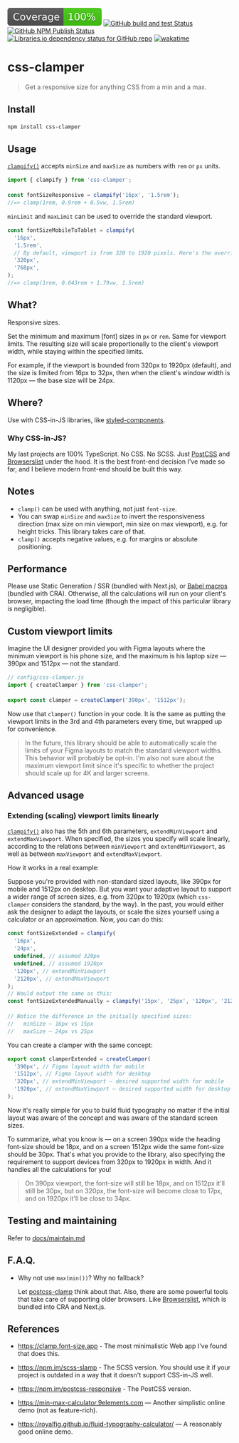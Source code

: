 [![coverage](./.github/badges/coverage.svg)](https://github.com/artginzburg/css-clamper/actions/workflows/coverage.yml)
[![GitHub build and test Status](https://img.shields.io/github/actions/workflow/status/artginzburg/css-clamper/coverage.yml?label=build%20%26%20test)](https://github.com/artginzburg/css-clamper/actions/workflows/coverage.yml)
[![GitHub NPM Publish Status](https://img.shields.io/github/actions/workflow/status/artginzburg/css-clamper/publish.yml?label=publish)](https://github.com/artginzburg/css-clamper/actions/workflows/publish.yml)
[![Libraries.io dependency status for GitHub repo](https://img.shields.io/librariesio/github/artginzburg/css-clamper)](https://github.com/artginzburg/css-clamper/issues/8)
[![wakatime](https://wakatime.com/badge/github/artginzburg/css-clamper.svg)](https://wakatime.com/badge/github/artginzburg/css-clamper)

# css-clamper

> Get a responsive size for anything CSS from a min and a max.

## Install

```sh
npm install css-clamper
```

## Usage

[`clampify()`][clampify()] accepts `minSize` and `maxSize` as numbers with `rem` or `px` units.

```js
import { clampify } from 'css-clamper';

const fontSizeResponsive = clampify('16px', '1.5rem');
//=> clamp(1rem, 0.9rem + 0.5vw, 1.5rem)
```

`minLimit` and `maxLimit` can be used to override the standard viewport.

```js
const fontSizeMobileToTablet = clampify(
  '16px',
  '1.5rem',
  // By default, viewport is from 320 to 1920 pixels. Here's the override:
  '320px',
  '768px',
);
//=> clamp(1rem, 0.643rem + 1.79vw, 1.5rem)
```

## What?

Responsive sizes.

Set the minimum and maximum [font] sizes in `px` or `rem`. Same for viewport limits. The resulting size will scale proportionally to the client's viewport width, while staying within the specified limits.

For example, if the viewport is bounded from 320px to 1920px (default), and the size is limited from 16px to 32px, then when the client's window width is 1120px — the base size will be 24px.

## Where?

Use with CSS-in-JS libraries, like [styled-components](https://styled-components.com/).

### Why CSS-in-JS?

My last projects are 100% TypeScript. No CSS. No SCSS. Just [PostCSS][postcss] and [Browserslist][browserslist] under the hood. It is the best front-end decision I've made so far, and I believe modern front-end should be built this way.

## Notes

- `clamp()` can be used with anything, not just `font-size`.
- You can swap `minSize` and `maxSize` to invert the responsiveness direction (max size on min viewport, min size on max viewport), e.g. for height tricks. This library takes care of that.
- `clamp()` accepts negative values, e.g. for margins or absolute positioning.

## Performance

Please use Static Generation / SSR (bundled with Next.js), or [Babel macros](https://babeljs.io/blog/2017/09/11/zero-config-with-babel-macros) (bundled with CRA). Otherwise, all the calculations will run on your client's browser, impacting the load time (though the impact of this particular library is negligible).

## Custom viewport limits

Imagine the UI designer provided you with Figma layouts where the minimum viewport is his phone size, and the maximum is his laptop size — 390px and 1512px — not the standard.

```js
// config/css-clamper.js
import { createClamper } from 'css-clamper';

export const clamper = createClamper('390px', '1512px');
```

Now use that `clamper()` function in your code. It is the same as putting the viewport limits in the 3rd and 4th parameters every time, but wrapped up for convenience.

> In the future, this library should be able to automatically scale the limits of your Figma layouts to match the standard viewport widths. This behavior will probably be opt-in. I'm also not sure about the maximum viewport limit since it's specific to whether the project should scale up for 4K and larger screens.

## Advanced usage

### Extending (scaling) viewport limits linearly

[`clampify()`][clampify()] also has the 5th and 6th parameters, `extendMinViewport` and `extendMaxViewport`. When specified, the sizes you specify will scale linearly, according to the relations between `minViewport` and `extendMinViewport`, as well as between `maxViewport` and `extendMaxViewport`.

How it works in a real example:

Suppose you're provided with non-standard sized layouts, like 390px for mobile and 1512px on desktop. But you want your adaptive layout to support a wider range of screen sizes, e.g. from 320px to 1920px (which `css-clamper` considers the standard, by the way). In the past, you would either ask the designer to adapt the layouts, or scale the sizes yourself using a calculator or an approximation. Now, you can do this:

```js
const fontSizeExtended = clampify(
  '16px',
  '24px',
  undefined, // assumed 320px
  undefined, // assumed 1920px
  '120px', // extendMinViewport
  '2120px', // extendMaxViewport
);
// Would output the same as this:
const fontSizeExtendedManually = clampify('15px', '25px', '120px', '2120px');

// Notice the difference in the initially specified sizes:
//   minSize — 16px vs 15px
//   maxSize — 24px vs 25px
```

You can create a clamper with the same concept:

```js
export const clamperExtended = createClamper(
  '390px', // Figma layout width for mobile
  '1512px', // Figma layout width for desktop
  '320px', // extendMinViewport — desired supported width for mobile
  '1920px', // extendMaxViewport — desired supported width for desktop
);
```

Now it's really simple for you to build fluid typography no matter if the initial layout was aware of the concept and was aware of the standard screen sizes.

To summarize, what you know is — on a screen 390px wide the heading font-size should be 18px, and on a screen 1512px wide the same font-size should be 30px. That's what you provide to the library, also specifying the requirement to support devices from 320px to 1920px in width. And it handles all the calculations for you!

> On 390px viewport, the font-size will still be 18px, and on 1512px it'll still be 30px, but on 320px, the font-size will become close to 17px, and on 1920px it'll be close to 34px.

## Testing and maintaining

Refer to [docs/maintain.md](./docs/maintain.md)

## F.A.Q.

- Why not use `max(min())`? Why no fallback?

  Let [postcss-clamp](https://www.npmjs.com/package/postcss-clamp) think about that. Also, there are some powerful tools that take care of supporting older browsers. Like [Browserslist][browserslist], which is bundled into CRA and Next.js.

## References

- https://clamp.font-size.app - The most minimalistic Web app I've found that does this.
- https://npm.im/scss-slamp - The SCSS version. You should use it if your project is outdated in a way that it doesn't support CSS-in-JS well.
- https://npm.im/postcss-responsive - The PostCSS version.

- https://min-max-calculator.9elements.com — Another simplistic online demo (not as feature-rich).
- https://royalfig.github.io/fluid-typography-calculator/ — A reasonably good online demo.

<!-- Link definitions: -->

[browserslist]: https://browsersl.ist
[postcss]: https://postcss.org
[clampify()]: ./src/clampify.ts#L20
